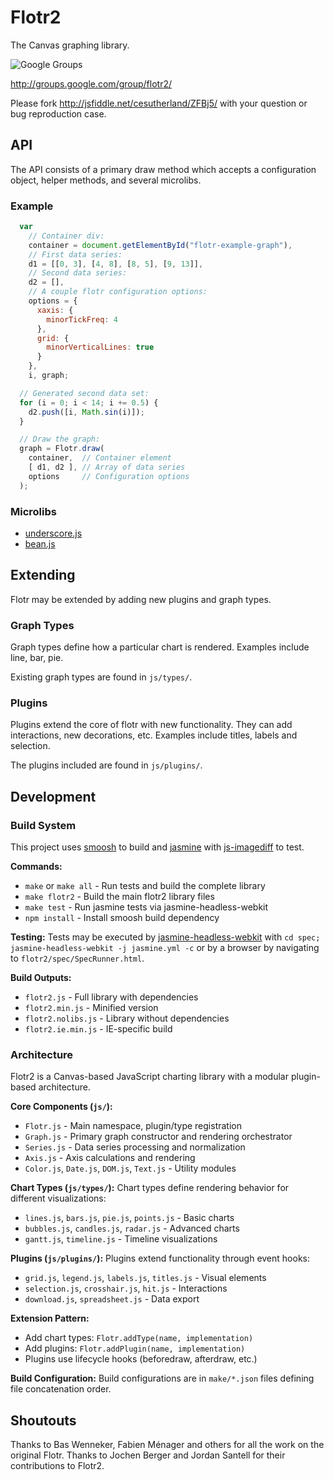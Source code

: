Flotr2
======

The Canvas graphing library.

![Google Groups](http://groups.google.com/intl/en/images/logos/groups_logo_sm.gif)

http://groups.google.com/group/flotr2/

Please fork http://jsfiddle.net/cesutherland/ZFBj5/ with your question or bug reproduction case.


API
---

The API consists of a primary draw method which accepts a configuration object, helper methods, and several microlibs.

### Example

```javascript
  var
    // Container div:
    container = document.getElementById("flotr-example-graph"),
    // First data series:
    d1 = [[0, 3], [4, 8], [8, 5], [9, 13]],
    // Second data series:
    d2 = [],
    // A couple flotr configuration options:
    options = {
      xaxis: {
        minorTickFreq: 4
      }, 
      grid: {
        minorVerticalLines: true
      }
    },
    i, graph;

  // Generated second data set:
  for (i = 0; i < 14; i += 0.5) {
    d2.push([i, Math.sin(i)]);
  }

  // Draw the graph:
  graph = Flotr.draw(
    container,  // Container element
    [ d1, d2 ], // Array of data series
    options     // Configuration options
  );
```

### Microlibs

* [underscore.js](http://documentcloud.github.com/underscore/)
* [bean.js](https://github.com/fat/bean)

Extending
---------

Flotr may be extended by adding new plugins and graph types.

### Graph Types

Graph types define how a particular chart is rendered.  Examples include line, bar, pie.

Existing graph types are found in `js/types/`.

### Plugins

Plugins extend the core of flotr with new functionality.  They can add interactions, new decorations, etc.  Examples 
include titles, labels and selection.

The plugins included are found in `js/plugins/`.

Development
-----------

### Build System

This project uses [smoosh](https://github.com/fat/smoosh) to build and [jasmine](http://pivotal.github.com/jasmine/) 
with [js-imagediff](https://github.com/HumbleSoftware/js-imagediff) to test.

**Commands:**
- `make` or `make all` - Run tests and build the complete library
- `make flotr2` - Build the main flotr2 library files
- `make test` - Run jasmine tests via jasmine-headless-webkit
- `npm install` - Install smoosh build dependency

**Testing:**
Tests may be executed by [jasmine-headless-webkit](http://johnbintz.github.com/jasmine-headless-webkit/) with 
`cd spec; jasmine-headless-webkit -j jasmine.yml -c` or by a browser by navigating to 
`flotr2/spec/SpecRunner.html`.

**Build Outputs:**
- `flotr2.js` - Full library with dependencies
- `flotr2.min.js` - Minified version
- `flotr2.nolibs.js` - Library without dependencies
- `flotr2.ie.min.js` - IE-specific build

### Architecture

Flotr2 is a Canvas-based JavaScript charting library with a modular plugin-based architecture.

**Core Components (`js/`):**
- `Flotr.js` - Main namespace, plugin/type registration
- `Graph.js` - Primary graph constructor and rendering orchestrator
- `Series.js` - Data series processing and normalization
- `Axis.js` - Axis calculations and rendering
- `Color.js`, `Date.js`, `DOM.js`, `Text.js` - Utility modules

**Chart Types (`js/types/`):**
Chart types define rendering behavior for different visualizations:
- `lines.js`, `bars.js`, `pie.js`, `points.js` - Basic charts
- `bubbles.js`, `candles.js`, `radar.js` - Advanced charts
- `gantt.js`, `timeline.js` - Timeline visualizations

**Plugins (`js/plugins/`):**
Plugins extend functionality through event hooks:
- `grid.js`, `legend.js`, `labels.js`, `titles.js` - Visual elements
- `selection.js`, `crosshair.js`, `hit.js` - Interactions
- `download.js`, `spreadsheet.js` - Data export

**Extension Pattern:**
- Add chart types: `Flotr.addType(name, implementation)`
- Add plugins: `Flotr.addPlugin(name, implementation)`
- Plugins use lifecycle hooks (beforedraw, afterdraw, etc.)

**Build Configuration:**
Build configurations are in `make/*.json` files defining file concatenation order.

Shoutouts
---------

Thanks to Bas Wenneker, Fabien Ménager and others for all the work on the original Flotr.
Thanks to Jochen Berger and Jordan Santell for their contributions to Flotr2.

